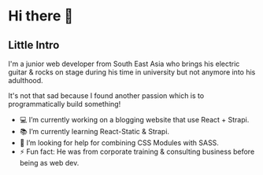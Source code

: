 # Hi there 👋

## Little Intro

I'm a junior web developer from South East Asia who brings his electric guitar & rocks on stage during his time in university but not anymore into his adulthood.

It's not that sad because I found another passion which is to programmatically build something!

- 💻 I’m currently working on a blogging website that use React + Strapi.
- 📚 I’m currently learning React-Static & Strapi.
- 🤔 I’m looking for help for combining CSS Modules with SASS.
- ⚡ Fun fact: He was from corporate training & consulting business before being as web dev.
